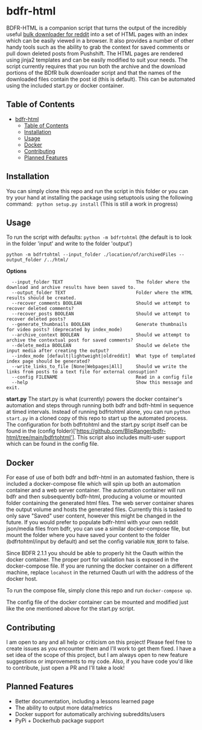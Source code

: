 # bdfr-html
BDFR-HTML is a companion script that turns the output of the incredibly useful [bulk downloader for reddit](https://github.com/aliparlakci/bulk-downloader-for-reddit) into a set of HTML pages with an index which can be easily viewed in a browser. It also provides a number of other handy tools such as the ability to grab the context for saved comments or pull down deleted posts from Pushshift. The HTML pages are rendered using jinja2 templates and can be easily modified to suit your needs. The script currently requires that you run both the archive and the download portions of the BDfR bulk downloader script and that the names of the downloaded files contain the post id (this is default). This can be automated using the included start.py or docker container.

## Table of Contents
- [bdfr-html](#bdfr-html)
  - [Table of Contents](#table-of-contents)
  - [Installation](#installation)
  - [Usage](#usage)
  - [Docker](#docker)
  - [Contributing](#contributing)
  - [Planned Features](#planned-features)

## Installation

You can simply clone this repo and run the script in this folder or you can try your hand at installing the package using setuptools using the following command:
` python setup.py install`
(This is still a work in progress)

## Usage

To run the script with defaults:
`python -m bdfrtohtml` (the default is to look in the folder 'input' and write to the folder 'output')

`python -m bdfrtohtml --input_folder ./location/of/archivedFiles --output_folder /../html/`

**Options**
```
  --input_folder TEXT                           The folder where the download and archive results have been saved to.
  --output_folder TEXT                          Folder where the HTML results should be created.
  --recover_comments BOOLEAN                    Should we attempt to recover deleted comments?
  --recover_posts BOOLEAN                       Should we attempt to recover deleted posts?
  --generate_thumbnails BOOLEAN                 Generate thumbnails for video posts? (deprecated by index_mode)
  --archive_context BOOLEAN                     Should we attempt to archive the contextual post for saved comments?
  --delete_media BOOLEAN                        Should we delete the input media after creating the output?
  --index_mode [default|lightweight|oldreddit]  What type of templated index page should be generated?
  --write_links_to_file [None|Webpages|All]     Should we write the links from posts to a text file for external consuption?
  --config FILENAME                             Read in a config file
  --help                                        Show this message and exit.
```

**start.py**
The start.py is what (currently) powers the docker container's automation and steps through running both bdfr and bdfr-html in sequence at timed intervals. 
Instead of running bdfrtohtml alone, you can run `python start.py` in a cloned copy of this repo to start up the automated process.
The configuration for both bdfrtohtml and the start.py script itself can be found in the (config folder)['https://github.com/BlipRanger/bdfr-html/tree/main/bdfrtohtml'].
This script also includes multi-user support which can be found in the config file.

## Docker

For ease of use of both bdfr and bdfr-html in an automated fashion, there is included a docker-compose file which will spin up both an automation container and a web server container. The automation container will run bdfr and then subsequently bdfr-html, producing a volume or mounted folder containing the generated html files. The web server container shares the output volume and hosts the generated files. Currently this is tasked to only save "Saved" user content, however this might be changed in the future. If you would prefer to populate bdfr-html with your own reddit json/media files from bdfr, you can use a similar docker-compose file, but mount the folder where you have saved your content to the folder (bdfrtohtml/input by default) and set the config variable `RUN_BDFR` to false. 

Since BDFR 2.1.1 you should be able to properly hit the Oauth within the docker container. The proper port for validation has is exposed in the docker-compose file. 
If you are running the docker container on a different machine, replace `locahost` in the returned Oauth url with the address of the docker host. 

To run the compose file, simply clone this repo and run `docker-compose up`. 

The config file of the docker container can be mounted and modified just like the one mentioned above for the start.py script.  

## Contributing
I am open to any and all help or criticism on this project! Please feel free to create issues as you encounter them and I'll work to get them fixed. I have a set idea of the scope of this project, but I am always open to new feature suggestions or improvements to my code. Also, if you have code you'd like to contribute, just open a PR and I'll take a look!


## Planned Features

- Better documentation, including a lessons learned page
- The ability to output more data/metrics
- Docker support for automatically archiving subreddits/users
- PyPi + Dockerhub package support
